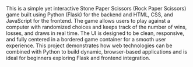 This is a simple yet interactive Stone Paper Scissors (Rock Paper Scissors) game built using Python (Flask) for the backend and HTML, CSS, and JavaScript for the frontend. The game allows users to play against a computer with randomized choices and keeps track of the number of wins, losses, and draws in real time. The UI is designed to be clean, responsive, and fully centered in a bordered game container for a smooth user experience. This project demonstrates how web technologies can be combined with Python to build dynamic, browser-based applications and is ideal for beginners exploring Flask and frontend integration.
